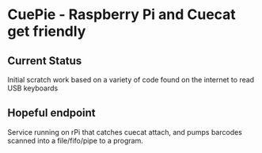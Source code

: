 # CuePie - Raspberry Pi and Cuecat get friendly

## Current Status

Initial scratch work based on a variety of code found on the internet to read USB keyboards

## Hopeful endpoint

Service running on rPi that catches cuecat attach, and pumps barcodes scanned into a file/fifo/pipe to a program.


